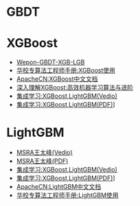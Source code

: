 # GBDT
# XGBoost
- [Wepon-GBDT-XGB-LGB](Wepon-GBDT-XGB-LGB.pdf)
- [华校专算法工程师手册:XGBoost使用](http://www.huaxiaozhuan.com/%E5%B7%A5%E5%85%B7/xgboost/chapters/xgboost_usage.html)
- [ApacheCN:XGBoost中文文档](https://xgboost.apachecn.org/#/)
- [深入理解XGBoost:高效机器学习算法与进阶](深入理解XGBoost.md)
- [集成学习:XGBoost,LightGBM(Vedio)](https://www.bilibili.com/video/BV1Ca4y1t7DS?p=1)
- [集成学习:XGBoost,LightGBM(PDF)](集成学习：XGBoost,LightGBM.pdf)]
# LightGBM
- [MSRA王太峰(Vedio)](https://www.bilibili.com/video/BV1ub411x7aR)
- [MSRA王太峰(PDF)](LightGBM.pdf)
- [集成学习:XGBoost,LightGBM(Vedio)](https://www.bilibili.com/video/BV1Ca4y1t7DS?p=1)
- [集成学习:XGBoost,LightGBM(PDF)](集成学习：XGBoost,LightGBM.pdf)]
- [ApacheCN:LightGBM中文文档](https://lightgbm.apachecn.org/#/)
- [华校专算法工程师手册:LightGBM使用](http://www.huaxiaozhuan.com/%E5%B7%A5%E5%85%B7/lightgbm/chapters/lightgbm_usage.html)